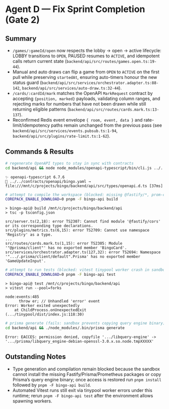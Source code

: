 # Agent D — Fix Sprint Completion (Gate 2)

## Summary
- `/games/:gameId/open` now respects the lobby → open → active lifecycle: LOBBY transitions to `OPEN`, PAUSED resumes to `ACTIVE`, and idempotent calls return current state (`backend/api/src/routes/games.open.ts:19-44`).
- Manual and auto draws can flip a game from `OPEN` to `ACTIVE` on the first pull while preserving `startedAt`, ensuring auto-timers honour the new status guard (`backend/api/src/services/orchestrator.adapter.ts:88-142`, `backend/api/src/services/auto-draw.ts:32-44`).
- `/cards/:cardId/mark` matches the OpenAPI `MarkRequest` contract by accepting `{position, marked}` payloads, validating column ranges, and rejecting marks for numbers that have not been drawn while still returning eligible patterns (`backend/api/src/routes/cards.mark.ts:13-137`).
- Reconfirmed Redis event envelope `{ room, event, data }` and rate-limit/idempotency paths remain unchanged from the previous pass (see `backend/api/src/services/events.pubsub.ts:1-94`, `backend/api/src/plugins/rate-limit.ts:1-62`).

## Commands & Results
```bash
# regenerate OpenAPI types to stay in sync with contracts
cd backend/api && node node_modules/openapi-typescript/bin/cli.js ../../contracts/openapi/bingo.yaml -o src/types/openapi.d.ts
```
```
✨ openapi-typescript 6.7.6
🚀 ../../contracts/openapi/bingo.yaml → file:///mnt/c/projects/bingo/backend/api/src/types/openapi.d.ts [37ms]
```

```bash
# attempt to compile the workspace (blocked: missing @fastify/*, prom-client, prisma types)
COREPACK_ENABLE_DOWNLOAD=0 pnpm -F bingo-api build
```
```
> bingo-api@ build /mnt/c/projects/bingo/backend/api
> tsc -p tsconfig.json

src/server.ts(2,18): error TS2307: Cannot find module '@fastify/cors' or its corresponding type declarations.
src/plugins/metrics.ts(6,15): error TS2709: Cannot use namespace 'Registry' as a type.
...
src/routes/cards.mark.ts(1,15): error TS2305: Module '"@prisma/client"' has no exported member 'BingoCard'.
src/services/orchestrator.adapter.ts(127,32): error TS2694: Namespace '".../.prisma/client/default".Prisma' has no exported member 'GameUpdateInput'.
```

```bash
# attempt to run tests (blocked: vitest tinypool worker crash in sandbox)
COREPACK_ENABLE_DOWNLOAD=0 pnpm -F bingo-api test
```
```
> bingo-api@ test /mnt/c/projects/bingo/backend/api
> vitest run --pool=forks

node:events:485
      throw er; // Unhandled 'error' event
Error: Worker exited unexpectedly
    at ChildProcess.onUnexpectedExit (.../tinypool/dist/index.js:118:30)
```

```bash
# prisma generate (fails: sandbox prevents copying query engine binary)
cd backend/api && ./node_modules/.bin/prisma generate
```
```
Error: EACCES: permission denied, copyfile '.../libquery-engine' -> '.../prisma/libquery_engine-debian-openssl-3.0.x.so.node.tmpXXXXX'
```

## Outstanding Notes
- Type generation and compilation remain blocked because the sandbox cannot install the missing Fastify/Prisma/Prometheus packages or copy Prisma’s query engine binary; once access is restored run `pnpm install` followed by `pnpm -F bingo-api build`.
- Automated Vitest runs still exit via tinypool worker errors under this runtime; rerun `pnpm -F bingo-api test` after the environment allows spawning workers.
